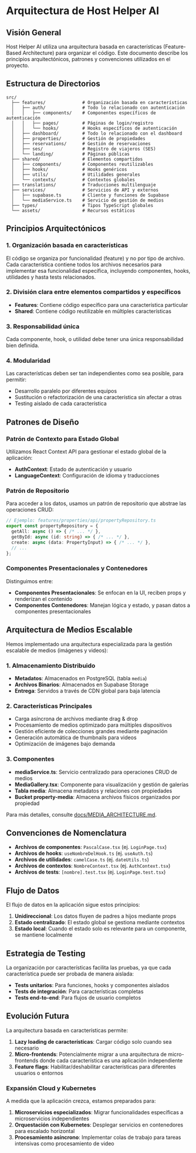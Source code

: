 # Arquitectura de Host Helper AI

## Visión General

Host Helper AI utiliza una arquitectura basada en características (Feature-Based Architecture) para organizar el código. Este documento describe los principios arquitectónicos, patrones y convenciones utilizados en el proyecto.

## Estructura de Directorios

```
src/
  ├── features/              # Organización basada en características
  │   ├── auth/              # Todo lo relacionado con autenticación
  │   │   ├── components/    # Componentes específicos de autenticación
  │   │   ├── pages/         # Páginas de login/registro
  │   │   └── hooks/         # Hooks específicos de autenticación
  │   ├── dashboard/         # Todo lo relacionado con el dashboard
  │   ├── properties/        # Gestión de propiedades
  │   ├── reservations/      # Gestión de reservaciones
  │   ├── ses/               # Registro de viajeros (SES)
  │   └── landing/           # Páginas públicas
  ├── shared/                # Elementos compartidos
  │   ├── components/        # Componentes reutilizables
  │   ├── hooks/             # Hooks genéricos
  │   ├── utils/             # Utilidades generales
  │   └── contexts/          # Contextos globales
  ├── translations/          # Traducciones multilenguaje
  ├── services/              # Servicios de API y externos
  │   ├── supabase.ts        # Cliente y funciones de Supabase
  │   └── mediaService.ts    # Servicio de gestión de medios
  ├── types/                 # Tipos TypeScript globales
  └── assets/                # Recursos estáticos
```

## Principios Arquitectónicos

### 1. Organización basada en características

El código se organiza por funcionalidad (feature) y no por tipo de archivo. Cada característica contiene todos los archivos necesarios para implementar esa funcionalidad específica, incluyendo componentes, hooks, utilidades y hasta tests relacionados.

### 2. División clara entre elementos compartidos y específicos

- **Features**: Contiene código específico para una característica particular
- **Shared**: Contiene código reutilizable en múltiples características

### 3. Responsabilidad única

Cada componente, hook, o utilidad debe tener una única responsabilidad bien definida.

### 4. Modularidad

Las características deben ser tan independientes como sea posible, para permitir:
- Desarrollo paralelo por diferentes equipos
- Sustitución o refactorización de una característica sin afectar a otras
- Testing aislado de cada característica

## Patrones de Diseño

### Patrón de Contexto para Estado Global

Utilizamos React Context API para gestionar el estado global de la aplicación:
- **AuthContext**: Estado de autenticación y usuario
- **LanguageContext**: Configuración de idioma y traducciones

### Patrón de Repositorio

Para acceder a los datos, usamos un patrón de repositorio que abstrae las operaciones CRUD:
```typescript
// Ejemplo: features/properties/api/propertyRepository.ts
export const propertyRepository = {
  getAll: async () => { /* ... */ },
  getById: async (id: string) => { /* ... */ },
  create: async (data: PropertyInput) => { /* ... */ },
  // ...
};
```

### Componentes Presentacionales y Contenedores

Distinguimos entre:
- **Componentes Presentacionales**: Se enfocan en la UI, reciben props y renderizan el contenido
- **Componentes Contenedores**: Manejan lógica y estado, y pasan datos a componentes presentacionales

## Arquitectura de Medios Escalable

Hemos implementado una arquitectura especializada para la gestión escalable de medios (imágenes y videos):

### 1. Almacenamiento Distribuido
- **Metadatos**: Almacenados en PostgreSQL (tabla `media`)
- **Archivos Binarios**: Almacenados en Supabase Storage
- **Entrega**: Servidos a través de CDN global para baja latencia

### 2. Características Principales
- Carga asíncrona de archivos mediante drag & drop
- Procesamiento de medios optimizado para múltiples dispositivos
- Gestión eficiente de colecciones grandes mediante paginación
- Generación automática de thumbnails para videos
- Optimización de imágenes bajo demanda

### 3. Componentes
- **mediaService.ts**: Servicio centralizado para operaciones CRUD de medios
- **MediaGallery.tsx**: Componente para visualización y gestión de galerías
- **Tabla media**: Almacena metadatos y relaciones con propiedades
- **Bucket property-media**: Almacena archivos físicos organizados por propiedad

Para más detalles, consulte [docs/MEDIA_ARCHITECTURE.md](./docs/MEDIA_ARCHITECTURE.md).

## Convenciones de Nomenclatura

- **Archivos de componentes**: `PascalCase.tsx` (ej. `LoginPage.tsx`)
- **Archivos de hooks**: `useNombreDelHook.ts` (ej. `useAuth.ts`)
- **Archivos de utilidades**: `camelCase.ts` (ej. `dateUtils.ts`)
- **Archivos de contextos**: `NombreContext.tsx` (ej. `AuthContext.tsx`)
- **Archivos de tests**: `[nombre].test.tsx` (ej. `LoginPage.test.tsx`)

## Flujo de Datos

El flujo de datos en la aplicación sigue estos principios:
1. **Unidireccional**: Los datos fluyen de padres a hijos mediante props
2. **Estado centralizado**: El estado global se gestiona mediante contextos
3. **Estado local**: Cuando el estado solo es relevante para un componente, se mantiene localmente

## Estrategia de Testing

La organización por características facilita las pruebas, ya que cada característica puede ser probada de manera aislada:

- **Tests unitarios**: Para funciones, hooks y componentes aislados
- **Tests de integración**: Para características completas
- **Tests end-to-end**: Para flujos de usuario completos

## Evolución Futura

La arquitectura basada en características permite:

1. **Lazy loading de características**: Cargar código solo cuando sea necesario
2. **Micro-frontends**: Potencialmente migrar a una arquitectura de micro-frontends donde cada característica es una aplicación independiente
3. **Feature flags**: Habilitar/deshabilitar características para diferentes usuarios o entornos 

### Expansión Cloud y Kubernetes

A medida que la aplicación crezca, estamos preparados para:

1. **Microservicios especializados**: Migrar funcionalidades específicas a microservicios independientes
2. **Orquestación con Kubernetes**: Desplegar servicios en contenedores para escalado horizontal
3. **Procesamiento asíncrono**: Implementar colas de trabajo para tareas intensivas como procesamiento de video 